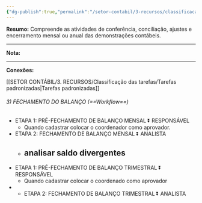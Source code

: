 ```yaml
---
{"dg-publish":true,"permalink":"/setor-contabil/3-recursos/classificacao-das-tarefas/pre-fechamento-e-fechamento-contabil/","dgPassFrontmatter":true,"created":"2025-06-05T22:43:33.090-03:00","updated":"2025-06-05T23:47:13.440-03:00"}
---
```



**Resumo:** 
Compreende as atividades de conferência, conciliação, ajustes e encerramento mensal ou anual das demonstrações contábeis.

---

**Nota:**

---

**Conexões:**

[[SETOR CONTÁBIL/3. RECURSOS/Classificação das tarefas/Tarefas padronizadas\|Tarefas padronizadas]]

###### 3) FECHAMENTO DO BALANÇO  (==Workflow==)

- ETAPA 1: PRÉ-FECHAMENTO DE BALANÇO MENSAL ⏬ RESPONSÁVEL
  - Quando cadastrar colocar  o coordenador como aprovador.
- ETAPA 2: FECHAMENTO DE BALANÇO MENSAL ⏬ ANALISTA
  - analisar saldo divergentes
    -
- ETAPA 1: PRÉ-FECHAMENTO DE BALANÇO TRIMESTRAL  ⏬ RESPONSÁVEL
  - Quando cadastrar colocar o coordenado como aprovador
- - ETAPA 2: FECHAMENTO DE BALANÇO TRIMESTRAL ⏬ ANALISTA